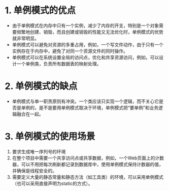 # 1. 单例模式的优点
- 由于单例模式在内存中只有一个实例，减少了内存的开支，特别是一个对象需要频繁地创建、销毁，而且创建或销毁的性能又无法优化时，单例模式的优势就非常明显。
- 单例模式可以避免对资源的多重占用，例如，一个写文件动作，由于只有一个实例存在于内存中，避免了对同一个资源文件的同时操作。
- 单例模式可以在系统设置全局的访问点，优化和共享资源访问，例如，可以设计一个单例类，负责所有数据表的映射处理。
# 2. 单例模式的缺点
- 单例模式与单一职责原则有冲突。一个类应该只实现一个逻辑，而不关心它是否是单例的，是不是要用单例模式取决于环境，单例模式把“要单例”和业务逻辑融合在一起。
# 3. 单例模式的使用场景
1. 要求生成唯一序列号的环境
2. 在整个项目中需要一个共享访问点或共享数据，例如，一个Web页面上的计数器，可以不用把每次刷新都记录到数据库中，使用单例模式保持计数器的值，并确保是线程安全的。
3. 需要定义大量的静态常量和静态方法（如工具类）的环境，可以采用单例模式（也可以采用直接声明为static的方式）。
